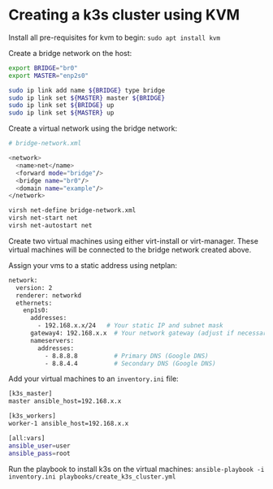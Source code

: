 # Creating a k3s cluster using KVM

Install all pre-requisites for kvm to begin:
`sudo apt install kvm`

Create a bridge network on the host:

```bash
export BRIDGE="br0"
export MASTER="enp2s0"

sudo ip link add name ${BRIDGE} type bridge
sudo ip link set ${MASTER} master ${BRIDGE}
sudo ip link set ${BRIDGE} up
sudo ip link set ${MASTER} up
```

Create a virtual network using the bridge network: 

```bash
# bridge-network.xml

<network>
  <name>net</name>
  <forward mode="bridge"/>
  <bridge name="br0"/>
  <domain name="example"/>
</network>
```

```bash
virsh net-define bridge-network.xml
virsh net-start net
virsh net-autostart net
```

Create two virtual machines using either virt-install or virt-manager. These virtual machines will be connected to the bridge network created above.

Assign your vms to a static address using netplan:

```bash
network:
  version: 2
  renderer: networkd
  ethernets:
    enp1s0:
      addresses:
        - 192.168.x.x/24   # Your static IP and subnet mask
      gateway4: 192.168.x.x  # Your network gateway (adjust if necessary)
      nameservers:
        addresses:
          - 8.8.8.8          # Primary DNS (Google DNS)
          - 8.8.4.4          # Secondary DNS (Google DNS)
```

Add your virtual machines to an `inventory.ini` file:

```bash
[k3s_master]
master ansible_host=192.168.x.x

[k3s_workers]
worker-1 ansible_host=192.168.x.x

[all:vars]
ansible_user=user
ansible_pass=root
```

Run the playbook to install k3s on the virtual machines:
`ansible-playbook -i inventory.ini playbooks/create_k3s_cluster.yml`